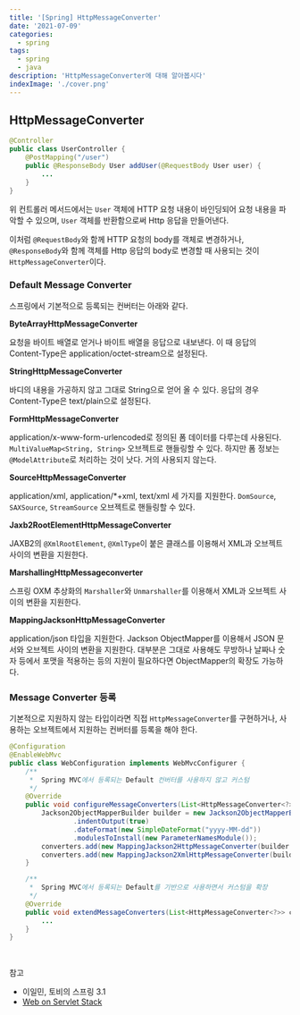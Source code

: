 ```yaml
---
title: '[Spring] HttpMessageConverter'
date: '2021-07-09'
categories:
  - spring
tags:
  - spring
  - java
description: 'HttpMessageConverter에 대해 알아봅시다'
indexImage: './cover.png'
---
```


## HttpMessageConverter  

``` java
@Controller
public class UserController {
    @PostMapping("/user")
    public @ResponseBody User addUser(@RequestBody User user) {
		...
    }
}
```

위 컨트롤러 메서드에서는 ```User``` 객체에 HTTP 요청 내용이 바인딩되어 요청 내용을 파악할 수 있으며, 
```User``` 객체를 반환함으로써 Http 응답을 만들어낸다. 

이처럼 ```@RequestBody```와 함께 HTTP 요청의 body를 객체로 변경하거나, 
```@ResponseBody```와 함께 객체를 Http 응답의 body로 변경할 때 사용되는 것이 ```HttpMessageConverter```이다.  

### Default Message Converter  

스프링에서 기본적으로 등록되는 컨버터는 아래와 같다. 

**ByteArrayHttpMessageConverter**  

요청을 바이트 배열로 얻거나 바이트 배열을 응답으로 내보낸다. 
이 때 응답의 Content-Type은 application/octet-stream으로 설정된다.  

**StringHttpMessageConverter**  

바디의 내용을 가공하지 않고 그대로 String으로 얻어 올 수 있다. 
응답의 경우 Content-Type은 text/plain으로 설정된다.

**FormHttpMessageConverter**  

application/x-www-form-urlencoded로 정의된 폼 데이터를 다루는데 사용된다. 
```MultiValueMap<String, String>``` 오브젝트로 핸들링할 수 있다. 
하지만 폼 정보는 ```@ModelAttribute```로 처리하는 것이 낫다. 거의 사용되지 않는다.

**SourceHttpMessageConverter**  

application/xml, application/*+xml, text/xml 세 가지를 지원한다. 
```DomSource```, ```SAXSource```, ```StreamSource``` 오브젝트로 핸들링할 수 있다. 

**Jaxb2RootElementHttpMessageConverter**  

JAXB2의 ```@XmlRootElement```, ```@XmlType```이 붙은 클래스를 이용해서 XML과 오브젝트 사이의 변환을 지원한다. 

**MarshallingHttpMessageconverter**   

스프링 OXM 추상화의 ```Marshaller```와 ```Unmarshaller```를 이용해서 XML과 오브젝트 사이의 변환을 지원한다. 

**MappingJacksonHttpMessageConverter**  

application/json 타입을 지원한다. 
Jackson ObjectMapper를 이용해서 JSON 문서와 오브젝트 사이의 변환을 지원한다. 
대부분은 그대로 사용해도 무방하나 날짜나 숫자 등에서 포맷을 적용하는 등의 지원이 필요하다면 ObjectMapper의 확장도 가능하다.  


### Message Converter 등록  

기본적으로 지원하지 않는 타입이라면 직접 ```HttpMessageConverter```를 구현하거나, 
사용하는 오브젝트에서 지원하는 컨버터를 등록을 해야 한다. 

``` java
@Configuration
@EnableWebMvc
public class WebConfiguration implements WebMvcConfigurer {
	/**
	 *  Spring MVC에서 등록되는 Default 컨버터를 사용하지 않고 커스텀
	 */
    @Override
    public void configureMessageConverters(List<HttpMessageConverter<?>> converters) {
        Jackson2ObjectMapperBuilder builder = new Jackson2ObjectMapperBuilder()
                .indentOutput(true)
                .dateFormat(new SimpleDateFormat("yyyy-MM-dd"))
                .modulesToInstall(new ParameterNamesModule());
        converters.add(new MappingJackson2HttpMessageConverter(builder.build()));
        converters.add(new MappingJackson2XmlHttpMessageConverter(builder.createXmlMapper(true).build()));
    }

	/**
	 *  Spring MVC에서 등록되는 Default를 기반으로 사용하면서 커스텀을 확장
	 */
	@Override
	public void extendMessageConverters(List<HttpMessageConverter<?>> converters) {
		...
	}
}
```

<br/>

참고
- 이일민, 토비의 스프링 3.1
- [Web on Servlet Stack](https://docs.spring.io/spring-framework/docs/current/reference/html/web.html#spring-web)